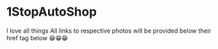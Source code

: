 # 1StopAutoShop 
I love all things
All links to respective photos will be provided below their href tag below
😁😁😁